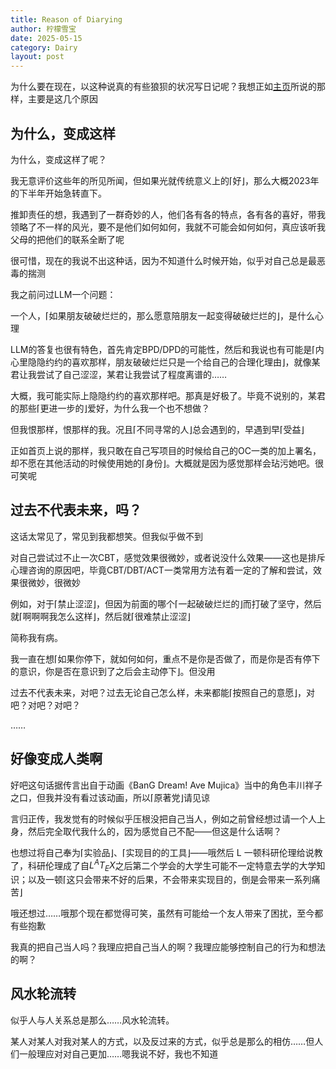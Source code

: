 ```yaml
---
title: Reason of Diarying
author: 柠檬雪宝
date: 2025-05-15
category: Dairy
layout: post
---
```


为什么要在现在，以这种说真的有些狼狈的状况写日记呢？我想正如[主页](/)所说的那样，主要是这几个原因

## 为什么，变成这样

为什么，变成这样了呢？

我无意评价这些年的所见所闻，但如果光就传统意义上的⌈好⌋，那么大概2023年的下半年开始急转直下。

推卸责任的想，我遇到了一群奇妙的人，他们各有各的特点，各有各的喜好，带我领略了不一样的风光，要不是他们如何如何，我就不可能会如何如何，真应该听我父母的把他们的联系全断了呢

很可惜，现在的我说不出这种话，因为不知道什么时候开始，似乎对自己总是最恶毒的揣测

我之前问过LLM一个问题：

一个人，⌈如果朋友破破烂烂的，那么愿意陪朋友一起变得破破烂烂的⌋，是什么心理

LLM的答复也很有特色，首先肯定BPD/DPD的可能性，然后和我说也有可能是⌈内心里隐隐约约的喜欢那样，朋友破破烂烂只是一个给自己的合理化理由⌋，就像某君让我尝试了自己涩涩，某君让我尝试了程度离谱的……

大概，我可能实际上隐隐约约的喜欢那样吧。那真是好极了。毕竟不说别的，某君的那些⌈更进一步的⌋爱好，为什么我一个也不想做？

但我恨那样，恨那样的我。况且⌈不同寻常的人⌋总会遇到的，早遇到早⌈受益⌋

正如首页上说的那样，我只敢在自己写项目的时候给自己的OC一类的加上署名，却不愿在其他活动的时候使用她的⌈身份⌋。大概就是因为感觉那样会玷污她吧。很可笑呢

## 过去不代表未来，吗？

这话太常见了，常见到我都想笑。但我似乎做不到

对自己尝试过不止一次CBT，感觉效果很微妙，或者说没什么效果——这也是排斥心理咨询的原因吧，毕竟CBT/DBT/ACT一类常用方法有着一定的了解和尝试，效果很微妙，很微妙

例如，对于⌈禁止涩涩⌋，但因为前面的哪个⌈一起破破烂烂的⌋而打破了坚守，然后就⌈啊啊啊我怎么这样⌋，然后就⌈很难禁止涩涩⌋

简称我有病。

我一直在想⌈如果你停下，就如何如何，重点不是你是否做了，而是你是否有停下的意识，你是否在意识到了之后会主动停下⌋。但没用

过去不代表未来，对吧？过去无论自己怎么样，未来都能⌈按照自己的意愿⌋，对吧？对吧？对吧？

……

## 好像变成人类啊

好吧这句话据传言出自于动画《BanG Dream! Ave Mujica》当中的角色丰川祥子之口，但我并没有看过该动画，所以⌈原著党⌋请见谅

言归正传，我发觉有的时候似乎压根没把自己当人，例如之前曾经想过请一个人上身，然后完全取代我什么的，因为感觉自己不配——但这是什么话啊？

也想过将自己奉为⌈实验品⌋、⌈实现目的的工具⌋——哦然后 L 一顿科研伦理给说教了，科研伦理成了自$L^{A}T_{E}X$之后第二个学会的大学生可能不一定特意去学的大学知识；以及一顿⌈这只会带来不好的后果，不会带来实现目的，倒是会带来一系列痛苦⌋

哦还想过……哦那个现在都觉得可笑，虽然有可能给一个友人带来了困扰，至今都有些抱歉

我真的把自己当人吗？我理应把自己当人的啊？我理应能够控制自己的行为和想法的啊？

## 风水轮流转

似乎人与人关系总是那么……风水轮流转。

某人对某人对我对某人的方式，以及反过来的方式，似乎总是那么的相仿……但人们一般理应对对自己更加……嗯我说不好，我也不知道
